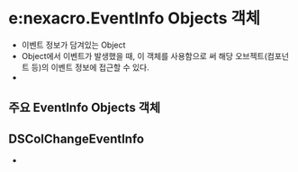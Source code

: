
# e:nexacro.EventInfo Objects 객체
- 이벤트 정보가 담겨있는 Object
- Object에서 이벤트가 발생했을 때, 이 객체를 사용함으로 써 해당 오브젝트(컴포넌트 등)의 이벤트 정보에 접근할 수 있다.
- 

## 주요 EventInfo Objects 객체
## DSColChangeEventInfo
- 
